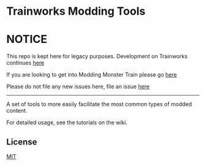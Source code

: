 # Trainworks Modding Tools

# **NOTICE** 

This repo is kept here for legacy purposes. Development on Trainworks continues [here](https://github.com/brandonandzeus/Trainworks2)

If you are looking to get into Modding Monster Train please go [here](https://github.com/brandonandzeus/Trainworks2/wiki)

Please do not file any new issues here, file an issue [here](https://github.com/brandonandzeus/Trainworks2/issues/new)

---

A set of tools to more easily facilitate the most common types of modded content.

For detailed usage, see the tutorials on the wiki.

## License
[MIT](https://choosealicense.com/licenses/mit/)
